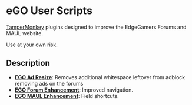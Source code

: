 # eGO User Scripts
[TamperMonkey](https://www.tampermonkey.net/) plugins designed to improve the EdgeGamers Forums and MAUL website.

Use at your own risk.

## Description
- [**EGO Ad Resize**](EGO%20Ad%20Resize.user.js): Removes additional whitespace leftover from adblock removing ads on the forums
- [**EGO Forum Enhancement**](EGO%20Forum%20Enhancement.user.js): Improved navigation.
- [**EGO MAUL Enhancement**](EGO%20MAUL%20Enhancement.user.js): Field shortcuts.
